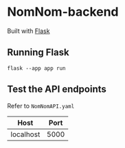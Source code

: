 # NomNom-backend

Built with [Flask](https://flask-restful.readthedocs.io/en/latest/quickstart.html#)

## Running Flask 
```shell
flask --app app run
```

## Test the API endpoints
Refer to `NomNomAPI.yaml`

| Host      | Port |
|-----------|------|
| localhost | 5000 |
